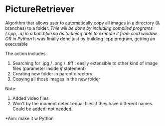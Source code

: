 # PictureRetriever
Algorithm that allows user to automatically copy all images in a directory (&amp; branches) to a folder.
*This will be done by including compiled programs (.cpp, .o) in a batchfile so as to being able to execute it from cmd window
OR
in Python*
It was finally done just by building .cpp program, getting an executable

The action includes:
1. Searching for .jpg / .png / .tiff : easily extensible to other kind of image files (parameter inside *if* statement)
2. Creating new folder in parent directory
3. Copying all those images in the new folder

Note:
1. Added video files
2. Won't by the moment detect equal files if they have different names. Could be added: not needed.

*Aim: make it w Python
